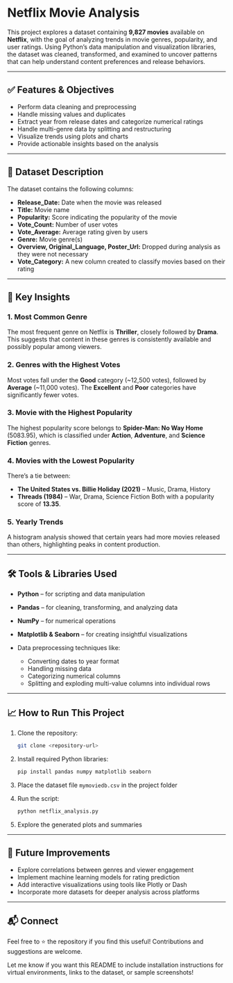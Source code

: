 # Netflix Movie Analysis

This project explores a dataset containing **9,827 movies** available on **Netflix**, with the goal of analyzing trends in movie genres, popularity, and user ratings. Using Python’s data manipulation and visualization libraries, the dataset was cleaned, transformed, and examined to uncover patterns that can help understand content preferences and release behaviors.

---

## ✅ Features & Objectives

* Perform data cleaning and preprocessing
* Handle missing values and duplicates
* Extract year from release dates and categorize numerical ratings
* Handle multi-genre data by splitting and restructuring
* Visualize trends using plots and charts
* Provide actionable insights based on the analysis

---

## 📂 Dataset Description

The dataset contains the following columns:

* **Release\_Date:** Date when the movie was released
* **Title:** Movie name
* **Popularity:** Score indicating the popularity of the movie
* **Vote\_Count:** Number of user votes
* **Vote\_Average:** Average rating given by users
* **Genre:** Movie genre(s)
* **Overview, Original\_Language, Poster\_Url:** Dropped during analysis as they were not necessary
* **Vote\_Category:** A new column created to classify movies based on their rating

---

## 🔑 Key Insights

### 1. **Most Common Genre**

The most frequent genre on Netflix is **Thriller**, closely followed by **Drama**. This suggests that content in these genres is consistently available and possibly popular among viewers.

### 2. **Genres with the Highest Votes**

Most votes fall under the **Good** category (\~12,500 votes), followed by **Average** (\~11,000 votes). The **Excellent** and **Poor** categories have significantly fewer votes.

### 3. **Movie with the Highest Popularity**

The highest popularity score belongs to **Spider-Man: No Way Home** (5083.95), which is classified under **Action**, **Adventure**, and **Science Fiction** genres.

### 4. **Movies with the Lowest Popularity**

There’s a tie between:

* **The United States vs. Billie Holiday (2021)** – Music, Drama, History
* **Threads (1984)** – War, Drama, Science Fiction
  Both with a popularity score of **13.35**.

### 5. **Yearly Trends**

A histogram analysis showed that certain years had more movies released than others, highlighting peaks in content production.

---

## 🛠 Tools & Libraries Used

* **Python** – for scripting and data manipulation
* **Pandas** – for cleaning, transforming, and analyzing data
* **NumPy** – for numerical operations
* **Matplotlib & Seaborn** – for creating insightful visualizations
* Data preprocessing techniques like:

  * Converting dates to year format
  * Handling missing data
  * Categorizing numerical columns
  * Splitting and exploding multi-value columns into individual rows

---

## 📈 How to Run This Project

1. Clone the repository:

   ```bash
   git clone <repository-url>
   ```
2. Install required Python libraries:

   ```bash
   pip install pandas numpy matplotlib seaborn
   ```
3. Place the dataset file `mymoviedb.csv` in the project folder
4. Run the script:

   ```bash
   python netflix_analysis.py
   ```
5. Explore the generated plots and summaries

---

## 📂 Future Improvements

* Explore correlations between genres and viewer engagement
* Implement machine learning models for rating prediction
* Add interactive visualizations using tools like Plotly or Dash
* Incorporate more datasets for deeper analysis across platforms

---

## 📬 Connect

Feel free to ⭐ the repository if you find this useful! Contributions and suggestions are welcome.


Let me know if you want this README to include installation instructions for virtual environments, links to the dataset, or sample screenshots!
